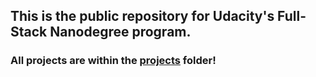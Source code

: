 ## This is the public repository for Udacity's Full-Stack Nanodegree program. 
### All projects are within the [projects](https://github.com/eugenlee/FSND/tree/master/projects) folder!
